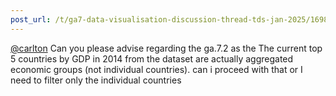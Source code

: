 ```yaml
---
post_url: /t/ga7-data-visualisation-discussion-thread-tds-jan-2025/169888/20
---
```

[@carlton](/u/carlton) Can you please advise regarding the ga.7.2 as the The current top 5 countries by GDP in 2014 from the dataset are actually aggregated economic groups (not individual countries). can i proceed with that or I need to filter only the individual countries